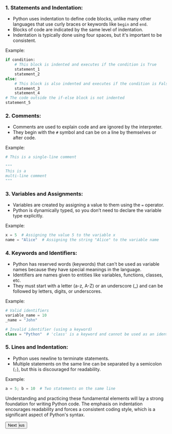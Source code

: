 ### 1. Statements and Indentation:
- Python uses indentation to define code blocks, unlike many other languages that use curly braces or keywords like `begin` and `end`.
- Blocks of code are indicated by the same level of indentation.
- Indentation is typically done using four spaces, but it's important to be consistent.

Example:
```python
if condition:
    # This block is indented and executes if the condition is True
    statement_1
    statement_2
else:
    # This block is also indented and executes if the condition is False
    statement_3
    statement_4
# The code outside the if-else block is not indented
statement_5
```

### 2. Comments:
- Comments are used to explain code and are ignored by the interpreter.
- They begin with the `#` symbol and can be on a line by themselves or after code.
  
Example:
```python
# This is a single-line comment

"""
This is a
multi-line comment
"""
```

### 3. Variables and Assignments:
- Variables are created by assigning a value to them using the `=` operator.
- Python is dynamically typed, so you don’t need to declare the variable type explicitly.

Example:
```python
x = 5  # Assigning the value 5 to the variable x
name = "Alice"  # Assigning the string "Alice" to the variable name
```

### 4. Keywords and Identifiers:
- Python has reserved words (keywords) that can't be used as variable names because they have special meanings in the language.
- Identifiers are names given to entities like variables, functions, classes, etc.
- They must start with a letter (a-z, A-Z) or an underscore (_) and can be followed by letters, digits, or underscores.

Example:
```python
# Valid identifiers
variable_name = 10
_name = "John"

# Invalid identifier (using a keyword)
class = "Python"  # 'class' is a keyword and cannot be used as an identifier
```

### 5. Lines and Indentation:
- Python uses newline to terminate statements.
- Multiple statements on the same line can be separated by a semicolon (`;`), but this is discouraged for readability.

Example:
```python
a = 5; b = 10  # Two statements on the same line
```

Understanding and practicing these fundamental elements will lay a strong foundation for writing Python code. The emphasis on indentation encourages readability and forces a consistent coding style, which is a significant aspect of Python's syntax.


<div align="left" style="position: absolute;"><a href="../Readme.md"><button>Previous</button></a></div>
<div align="right" style="position: absolute;"><a href="variables.md"><button>Next</button></a></div>


